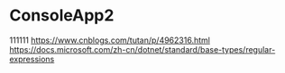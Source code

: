 # ConsoleApp2
111111
https://www.cnblogs.com/tutan/p/4962316.html
https://docs.microsoft.com/zh-cn/dotnet/standard/base-types/regular-expressions
